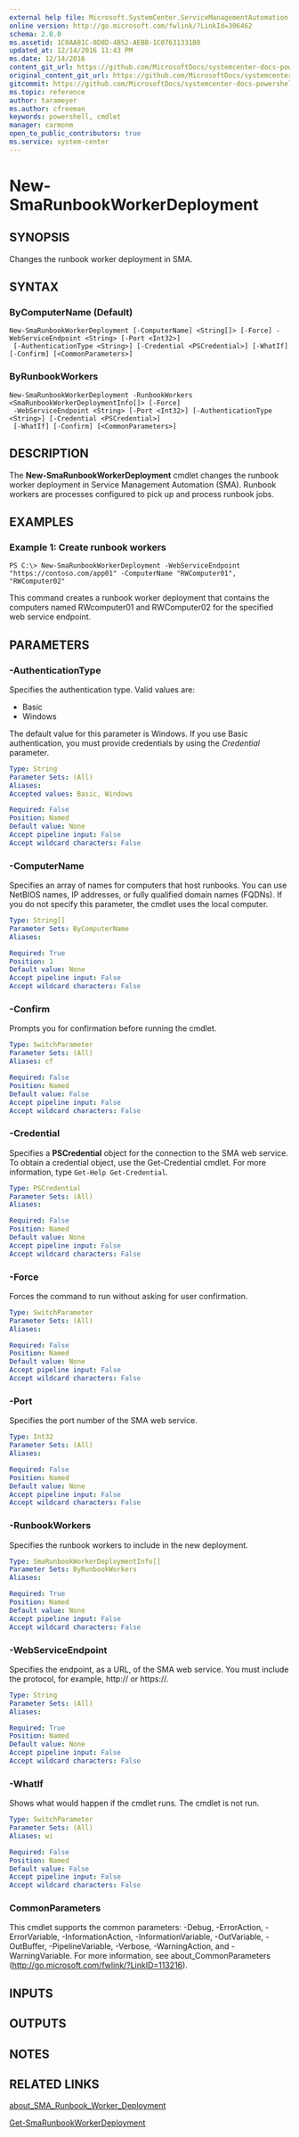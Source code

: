 ```yaml
---
external help file: Microsoft.SystemCenter.ServiceManagementAutomation.dll-Help.xml
online version: http://go.microsoft.com/fwlink/?LinkId=306462
schema: 2.0.0
ms.assetid: 1C0AA81C-0D8D-4B52-AEBB-1C07631331B0
updated_at: 12/14/2016 11:43 PM
ms.date: 12/14/2016
content_git_url: https://github.com/MicrosoftDocs/systemcenter-docs-powershell/blob/master/systemcenter-cmdlets/SystemCenter2016/ServiceManagementAutomation/v1.0/New-SmaRunbookWorkerDeployment.md
original_content_git_url: https://github.com/MicrosoftDocs/systemcenter-docs-powershell/blob/master/systemcenter-cmdlets/SystemCenter2016/ServiceManagementAutomation/v1.0/New-SmaRunbookWorkerDeployment.md
gitcommit: https://github.com/MicrosoftDocs/systemcenter-docs-powershell/blob/96cd9bd2780eb6b78c540fa00d3b8a4313e3ed40/systemcenter-cmdlets/SystemCenter2016/ServiceManagementAutomation/v1.0/New-SmaRunbookWorkerDeployment.md
ms.topic: reference
author: tarameyer
ms.author: cfreeman
keywords: powershell, cmdlet
manager: carmonm
open_to_public_contributors: true
ms.service: system-center
---
```


# New-SmaRunbookWorkerDeployment

## SYNOPSIS
Changes the runbook worker deployment in SMA.

## SYNTAX

### ByComputerName (Default)
```
New-SmaRunbookWorkerDeployment [-ComputerName] <String[]> [-Force] -WebServiceEndpoint <String> [-Port <Int32>]
 [-AuthenticationType <String>] [-Credential <PSCredential>] [-WhatIf] [-Confirm] [<CommonParameters>]
```

### ByRunbookWorkers
```
New-SmaRunbookWorkerDeployment -RunbookWorkers <SmaRunbookWorkerDeploymentInfo[]> [-Force]
 -WebServiceEndpoint <String> [-Port <Int32>] [-AuthenticationType <String>] [-Credential <PSCredential>]
 [-WhatIf] [-Confirm] [<CommonParameters>]
```

## DESCRIPTION
The **New-SmaRunbookWorkerDeployment** cmdlet changes the runbook worker deployment in Service Management Automation (SMA).
Runbook workers are processes configured to pick up and process runbook jobs.

## EXAMPLES

### Example 1: Create runbook workers
```
PS C:\> New-SmaRunbookWorkerDeployment -WebServiceEndpoint "https://contoso.com/app01" -ComputerName "RWComputer01", "RWComputer02"
```

This command creates a runbook worker deployment that contains the computers named RWcomputer01 and RWComputer02 for the specified web service endpoint.

## PARAMETERS

### -AuthenticationType
Specifies the authentication type.
Valid values are: 

- Basic
- Windows

The default value for this parameter is Windows.
If you use Basic authentication, you must provide credentials by using the *Credential* parameter.

```yaml
Type: String
Parameter Sets: (All)
Aliases: 
Accepted values: Basic, Windows

Required: False
Position: Named
Default value: None
Accept pipeline input: False
Accept wildcard characters: False
```

### -ComputerName
Specifies an array of names for computers that host runbooks.
You can use NetBIOS names, IP addresses, or fully qualified domain names (FQDNs).
If you do not specify this parameter, the cmdlet uses the local computer.

```yaml
Type: String[]
Parameter Sets: ByComputerName
Aliases: 

Required: True
Position: 1
Default value: None
Accept pipeline input: False
Accept wildcard characters: False
```

### -Confirm
Prompts you for confirmation before running the cmdlet.

```yaml
Type: SwitchParameter
Parameter Sets: (All)
Aliases: cf

Required: False
Position: Named
Default value: False
Accept pipeline input: False
Accept wildcard characters: False
```

### -Credential
Specifies a **PSCredential** object for the connection to the SMA web service.
To obtain a credential object, use the Get-Credential cmdlet.
For more information, type `Get-Help Get-Credential`.

```yaml
Type: PSCredential
Parameter Sets: (All)
Aliases: 

Required: False
Position: Named
Default value: None
Accept pipeline input: False
Accept wildcard characters: False
```

### -Force
Forces the command to run without asking for user confirmation.

```yaml
Type: SwitchParameter
Parameter Sets: (All)
Aliases: 

Required: False
Position: Named
Default value: None
Accept pipeline input: False
Accept wildcard characters: False
```

### -Port
Specifies the port number of the SMA web service.

```yaml
Type: Int32
Parameter Sets: (All)
Aliases: 

Required: False
Position: Named
Default value: None
Accept pipeline input: False
Accept wildcard characters: False
```

### -RunbookWorkers
Specifies the runbook workers to include in the new deployment.

```yaml
Type: SmaRunbookWorkerDeploymentInfo[]
Parameter Sets: ByRunbookWorkers
Aliases: 

Required: True
Position: Named
Default value: None
Accept pipeline input: False
Accept wildcard characters: False
```

### -WebServiceEndpoint
Specifies the endpoint, as a URL, of the SMA web service.
You must include the protocol, for example, http:// or https://.

```yaml
Type: String
Parameter Sets: (All)
Aliases: 

Required: True
Position: Named
Default value: None
Accept pipeline input: False
Accept wildcard characters: False
```

### -WhatIf
Shows what would happen if the cmdlet runs.
The cmdlet is not run.

```yaml
Type: SwitchParameter
Parameter Sets: (All)
Aliases: wi

Required: False
Position: Named
Default value: False
Accept pipeline input: False
Accept wildcard characters: False
```

### CommonParameters
This cmdlet supports the common parameters: -Debug, -ErrorAction, -ErrorVariable, -InformationAction, -InformationVariable, -OutVariable, -OutBuffer, -PipelineVariable, -Verbose, -WarningAction, and -WarningVariable. For more information, see about_CommonParameters (http://go.microsoft.com/fwlink/?LinkID=113216).

## INPUTS

## OUTPUTS

## NOTES

## RELATED LINKS

[about_SMA_Runbook_Worker_Deployment](http://go.microsoft.com/fwlink/?LinkId=301478)

[Get-SmaRunbookWorkerDeployment](xref:SystemCenter2016/ServiceManagementAutomation/v1.0/Get-SmaRunbookWorkerDeployment.md)

